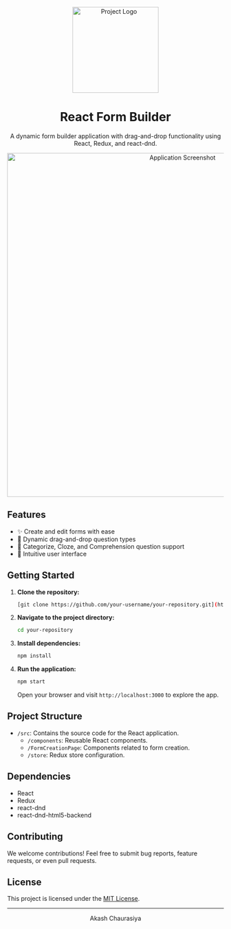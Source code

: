 <p align="center">
  <img src="your-logo.png" alt="Project Logo" width="200" />
</p>

<h1 align="center">React Form Builder</h1>

<p align="center">
  A dynamic form builder application with drag-and-drop functionality using React, Redux, and react-dnd.
</p>

<div align="center">
  <img src="screenshot.png" alt="Application Screenshot" width="800" />
</div>

## Features

- ✨ Create and edit forms with ease
- 🔄 Dynamic drag-and-drop question types
- 🎯 Categorize, Cloze, and Comprehension question support
- 🚀 Intuitive user interface

## Getting Started

1. **Clone the repository:**

    ```bash
    [git clone https://github.com/your-username/your-repository.git](https://github.com/Akash5Chaurasiya/bolo-forms)
    ```

2. **Navigate to the project directory:**

    ```bash
    cd your-repository
    ```

3. **Install dependencies:**

    ```bash
    npm install
    ```

4. **Run the application:**

    ```bash
    npm start
    ```

    Open your browser and visit `http://localhost:3000` to explore the app.

## Project Structure

- `/src`: Contains the source code for the React application.
  - `/components`: Reusable React components.
  - `/FormCreationPage`: Components related to form creation.
  - `/store`: Redux store configuration.

## Dependencies

- React
- Redux
- react-dnd
- react-dnd-html5-backend

## Contributing

We welcome contributions! Feel free to submit bug reports, feature requests, or even pull requests.

## License

This project is licensed under the [MIT License](LICENSE).

---

<p align="center">
Akash Chaurasiya
</p>
